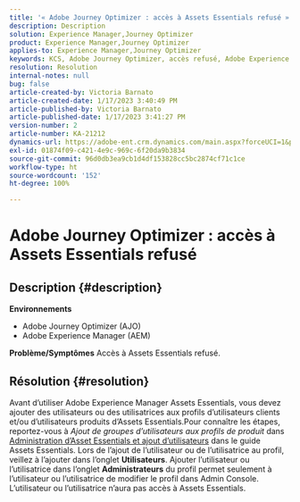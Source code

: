 ```yaml
---
title: '« Adobe Journey Optimizer : accès à Assets Essentials refusé »'
description: Description
solution: Experience Manager,Journey Optimizer
product: Experience Manager,Journey Optimizer
applies-to: Experience Manager,Journey Optimizer
keywords: KCS, Adobe Journey Optimizer, accès refusé, Adobe Experience Manager, AEM, AJO, Assets Essentials, dépannage
resolution: Resolution
internal-notes: null
bug: false
article-created-by: Victoria Barnato
article-created-date: 1/17/2023 3:40:49 PM
article-published-by: Victoria Barnato
article-published-date: 1/17/2023 3:41:27 PM
version-number: 2
article-number: KA-21212
dynamics-url: https://adobe-ent.crm.dynamics.com/main.aspx?forceUCI=1&pagetype=entityrecord&etn=knowledgearticle&id=cfeedd4e-7d96-ed11-aad1-6045bd006079
exl-id: 01874f09-c421-4e9c-969c-6f20da9b3834
source-git-commit: 96d0db3ea9cb1d4df153828cc5bc2874cf71c1ce
workflow-type: ht
source-wordcount: '152'
ht-degree: 100%

---
```


# Adobe Journey Optimizer : accès à Assets Essentials refusé

## Description {#description}

<b>Environnements</b>
- Adobe Journey Optimizer (AJO)
- Adobe Experience Manager (AEM)



<b>Problème/Symptômes</b>
Accès à Assets Essentials refusé.


## Résolution {#resolution}


Avant d’utiliser Adobe Experience Manager Assets Essentials, vous devez ajouter des utilisateurs ou des utilisatrices aux profils d’utilisateurs clients et/ou d’utilisateurs produits dʼAssets Essentials.Pour connaître les étapes, reportez-vous à *Ajout de groupes d’utilisateurs aux profils de produit* dans [Administration d’Asset Essentials et ajout d’utilisateurs](https://experienceleague.adobe.com/docs/experience-manager-assets-essentials/help/get-started-admins/deploy-administer.html?lang=fr#add-users-to-product-profiles) dans le guide Assets Essentials. Lors de l’ajout de l’utilisateur ou de l’utilisatrice au profil, veillez à l’ajouter dans l’onglet <b>Utilisateurs</b>. Ajouter l’utilisateur ou l’utilisatrice dans l’onglet <b>Administrateurs</b> du profil permet seulement à l’utilisateur ou l’utilisatrice de modifier le profil dans Admin Console. L’utilisateur ou l’utilisatrice n’aura pas accès à Assets Essentials.
